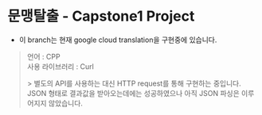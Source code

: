 # 문맹탈출 - Capstone1 Project  
* 이 branch는 현재 google cloud translation을 구현중에 있습니다.
> 언어 : CPP  
> 사용 라이브러리 : Curl  
>  
> \> 별도의 API를 사용하는 대신 HTTP request를 통해 구현하는 중입니다. JSON 형태로 결과값을 받아오는데에는 성공하였으나 아직 JSON 파싱은 이루어지지 않았습니다.